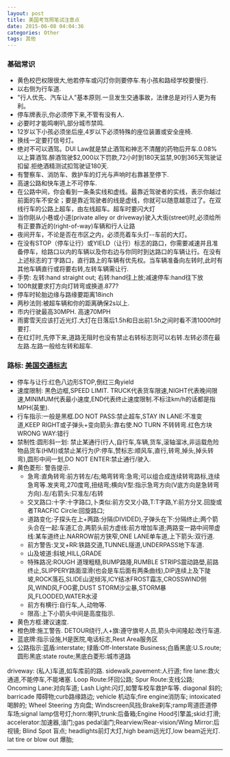 ```yaml
---
layout: post
title: 美国考驾照笔试注意点
date: 2015-06-08 04:04:36
categories: Other
tags: 其他
---
```


### 基础常识
- 黄色校巴权限很大,他若停车或闪灯你则要停车.有小孩和路经学校要慢行.
- 以右侧为行车道.
- "行人优先、汽车让人"基本原则.一旦发生交通事故，法律总是对行人更为有利。
- 停车牌表示,你必须停下来,不管有没有人.
- 必要时才能鸣喇叭,部分城市禁鸣.
- 12岁以下小孩必须坐后座,4岁以下必须特殊的座位装置或安全座椅.
- 换线一定要打信号灯。
- 绝对不可以酒驾。DUI Law就是禁止酒驾和神志不清醒的药物后开车.0.08%以上算酒驾.醉酒驾驶$2,000以下罚款,72小时到180天监禁,90到365天驾驶证扣留.拒绝酒精测试扣驾驶证180天.
- 有警察车、消防车、救护车的灯光与声响时右靠甚至停下.
- 高速公路和快车道上不可停车.
- 在公路中间，你会看到一条条实线和虚线。最靠近驾驶者的实线，表示你越过前面的车不安全；要是靠近驾驶者的线是虚线，你就可以随意越意过了。在双线行车的公路上超车，由左线超车。超车时要闪大灯
- 当你刚从小巷或小道(private alley or driveway)驶入大街(street)时,必须给所有正要靠近的(right-of-way)车辆和行人让路
- 夜间开车，不论是否在市区之内，必须亮着车头灯--车前的大灯。
- 在没有STOP（停车让行）或YIELD（让行）标志的路口，你需要减速并且准备停车，给路口以内的车辆以及你右边与你同时到达路口的车辆让行。在没有上述标志的丁字路口，直行路上的车辆有优先权。当车辆准备向左转时,此时有其他车辆直行或将要右转,左转车辆需让行.
- 手势: 左转:hand straight out; 右转:hand往上放;减速停车:hand往下放
- 100ft就要求打方向灯转弯或换道.877?
- 停车时轮胎边缘与路缘要距离18inch
- 两秒法则:被超车辆和你的距离确保2s以上.
- 市内行驶最高30MPH. 高速70MPH
- 雨雾雪天应该打近光灯.大灯在日落后1.5h和日出前1.5h之间时看不清1000ft时要打.
- 在红灯时,先停下来,道路无阻时也没有禁止右转标志则可以右转.左转必须在最左路.左路一般给左转和超车.

### 路标: [美国交通标志](http://zh.wikipedia.org/wiki/%E7%BE%8E%E5%9C%8B%E4%BA%A4%E9%80%9A%E6%A8%99%E8%AA%8C)

- 停车与让行:红色八边形STOP,倒红三角yield
- 速度限制: 黑色边框,SPEED LIMIT. TRUCK代表货车限速,NIGHT代表晚间限速,MINIMUM代表最小速度,END代表终止速度限制.不标注km/h的话都是指MPH(英里).
- 行车指示:一般是黑框.DO NOT PASS:禁止超车,STAY IN LANE:不准变道,KEEP RIGHT或子弹头+变向箭头:靠右使.NO TURN 不转转弯.红色方块WRONG WAY:错行
- 禁制性:圆形斜一划: 禁止某通行(行人,自行车,车辆,货车,滚轴溜冰,非运载危险物品货车(HM))或禁止某行为(P:停车,赞标志:顺风车,直行,转弯,掉头,掉头转弯),圆形中间一划,DO NOT ENTER:禁止通行/驶入.
- 黄色菱形: 警告提示.
  - 急弯:直角转弯:前方转左/右;略弯转弯:急弯;可以组合成连续转弯路标,连续急弯等.发夹弯,270度弯,扭结弯;横向V型:指示急弯方向(V底方向是急转弯方向).左/右箭头:只准左/右转
  - 交叉路口:十字:十字路口,卜类似:前方交叉小路,T:T字路,Y:前方分叉.回旋或者TRACFIC Circle:回旋路口;
  - 道路变化:子探头在上+两路:分隔(DIVIDED),子弹头在下:分隔终止;两个箭头合在一起:车道汇合,两箭头前方虚线:前方增加车道;两路变一路中间带虚线:某车道终止.NARROW前方狭窄,ONE LANE单车道,上下箭头:双行道.
  - 前方警告:叉叉+RR:铁路交道,TUNNEL隧道,UNDERPASS地下车道.
  - 山及坡道:斜坡,HILL,GRADE
  - 特殊路况:ROUGH 道理粗糙,BUMP路隆,RUMBLE STRIPS震动路壆,前路终止,SLIPPERY路面湿滑(也会是车后面有两条曲线),DIP连续上及下陡坡,ROCK落石,SLIDE山泥倾泻,ICY结冰FROST霜冻,CROSSWIND侧风,WIND风,FOG雾,DUST STORM沙尘暴,STORM暴风,FLOODED,WATER水浸
  - 前方有横行:自行车,人,动物等.
  - 限高:上下小箭头中间是高度指示.
- 黄色方框:建议速度.
- 橙色牌:施工警告. DETOUR绕行,人+旗:遵守旗号人员,箭头中间隆起:改行车道.
- 蓝底牌:指示设施,H是医院,电话标志,Rest Area服务区
- 公路指示:蓝盾:interstate; 绿盾:Off-Interstate Business;白盾黑底:U.S.route; 圆形黑底:state route;黑底白菱形:城市道路


driveway: (私人)车道,如车库前的路.
sidewalk,pavement:人行道;
fire lane:救火通道,不能停车,不能堵塞.
Loop Route:环回公路;
Spur Route:支线公路;
Oncoming Lane:对向车道;
Lash Light:闪灯,如警车校车救护车等.
diagonal 斜的; barricade 障碍物;curb路缘路边; 
vehicle 机动车;fire engine消防车;
intoxicated喝醉的;
Wheel Steering 方向盘; Windscreen风挡;Brake刹车;ramp弯道匝道停车场;signal lamp信号灯;horn:喇叭;trunk:后备箱;Engine Hood引擎盖;skid:打滑;
accelerator:加速器,油门;gas pedal油门;Rearview/Rear-vision/Wing Mirror:后视镜;
Blind Spot 盲点;
headlights前灯大灯,high beam远光灯,low beam近光灯.
lat tire or blow out 爆胎;

---
